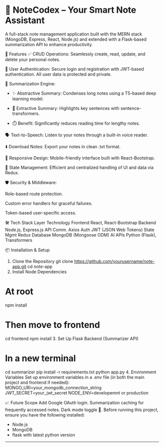# 📝 NoteCodex – Your Smart Note Assistant
A full-stack note management application built with the MERN stack (MongoDB, Express, React, Node.js) and extended with a Flask-based summarization API to enhance productivity.

🚀 Features
✅ CRUD Operations: Seamlessly create, read, update, and delete your personal notes.

🔐 User Authentication: Secure login and registration with JWT-based authentication. All user data is protected and private.

🧠 Summarization Engine:

- ✨ Abstractive Summary: Condenses long notes using a T5-based deep learning model.

- 📌 Extractive Summary: Highlights key sentences with sentence-transformers.

- ⏱️ Benefit: Significantly reduces reading time for lengthy notes.

🗣️ Text-to-Speech: Listen to your notes through a built-in voice reader.

⬇️ Download Notes: Export your notes in clean .txt format.

📱 Responsive Design: Mobile-friendly interface built with React-Bootstrap.

🔄 State Management: Efficient and centralized handling of UI and data via Redux.

🛡️ Security & Middleware:

Role-based route protection.

Custom error handlers for graceful failures.

Token-based user-specific access.

🛠️ Tech Stack
Layer	Technology
Frontend	React, React-Bootstrap
Backend	Node.js, Express.js
API Comm.	Axios
Auth	JWT (JSON Web Tokens)
State Mgmt	Redux
Database	MongoDB (Mongoose ODM)
AI APIs	Python (Flask), Transformers

📦 Installation & Setup
1. Clone the Repository
git clone https://github.com/yourusername/note-app.git
cd note-app
2. Install Node Dependencies
# At root
npm install

# Then move to frontend
cd frontend
npm install
3. Set Up Flask Backend (Summarizer API)
# In a new terminal
cd summarizer
pip install -r requirements.txt
python app.py
4. Environment Variables
Set up environment variables in a .env file (in both the main project and frontend if needed):
   MONGO_URI=your_mongodb_connection_string
   JWT_SECRET=your_jwt_secret
   NODE_ENV=developemnt or production


📈 Future Scope
Add Google OAuth login.
Summarization caching for frequently accessed notes.
Dark mode toggle 🌙.
Before running this project, ensure you have the following installed:  
- Node.js  
- MongoDB
- flask with latest python version

---
